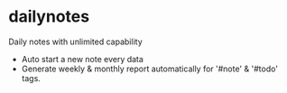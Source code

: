 # dailynotes
Daily notes with  unlimited capability
- Auto start a new note every data
- Generate weekly & monthly report automatically for '#note' & '#todo' tags.

